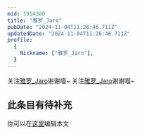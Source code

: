 ```yaml
---
mid: 1954380
title: "雅罗_Jaro"
pubDate: "2024-11-04T11:26:46.711Z"
updatedDate: "2024-11-04T11:26:46.711Z"
profile:
  {
    Nickname: ["雅罗_Jaro"],
  }
---
```


关注[雅罗_Jaro](https://space.bilibili.com/1954380)谢谢喵~ 关注[雅罗_Jaro](https://space.bilibili.com/1954380)谢谢喵~

## 此条目有待补充
你可以在[这里](https://github.com/Yuhanawa/VTuber.ICU-Content/edit/master/v/雅罗_Jaro/index.md)编辑本文
